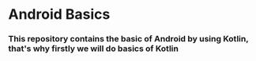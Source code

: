 # Android Basics

### This repository contains the basic of Android by using Kotlin, that's why firstly we will do basics of Kotlin